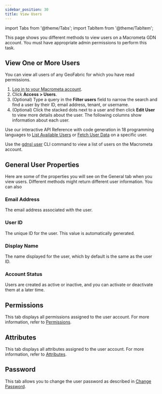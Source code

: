 ```yaml
---
sidebar_position: 30
title: View Users
---
```


import Tabs from '@theme/Tabs';
import TabItem from '@theme/TabItem';

This page shows you different methods to view users on a Macrometa GDN account. You must have appropriate admin permissions to perform this task.

## View One or More Users

<Tabs groupId="operating-systems">
<TabItem value="console" label="Web Console">

You can view all users of any GeoFabric for which you have read permissions.

1. [Log in to your Macrometa account](https://auth-play.macrometa.io/).
1. Click **Access > Users**.
1. (Optional) Type a query in the **Filter users** field to narrow the search and find a user by their ID, email address, tenant, or username.
1. (Optional) Click the stacked dots next to a user and then click **Edit User** to view more details about the user. The following columns show information about each user.

</TabItem>
<TabItem value="api" label="REST API">

Use our interactive API Reference with code generation in 18 programming languages to [List Available Users](https://www.macrometa.com/docs/api#/operations/ListAvailableUsers) or [Fetch User Data](https://www.macrometa.com/docs/api#/operations/FetchUser) on a specific user.

</TabItem>
<TabItem value="cli" label="CLI">

Use the [gdnsl user](../../cli/users-cli) CLI command to view a list of users on the Macrometa account.

</TabItem>
</Tabs>

## General User Properties

Here are some of the properties you will see on the General tab when you view users. Different methods might return different user information. You can also 

### Email Address

The email address associated with the user.

### User ID

The unique ID for the user. This value is automatically generated.

### Display Name

The name displayed for the user, which by default is the same as the user ID.

### Account Status

Users are created as active or inactive, and you can activate or deactivate them at a later time.

## Permissions

This tab displays all permissions assigned to the user account. For more information, refer to [Permissions](../permissions/).

## Attributes

This tab displays all attributes assigned to the user account. For more information, refer to [Attributes](../attributes/).

## Password

This tab allows you to change the user password as described in [Change Password](change-password.md).
